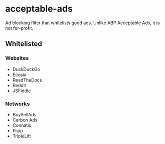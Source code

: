 # acceptable-ads
Ad blocking filter that whitelists good ads. Unlike ABP Acceptable Ads, it is not for-profit.

## Whitelisted
### Websites
* DuckDuckGo
* Ecosia
* ReadTheDocs
* Reddit
* JSFiddle
### Networks
* BuySellAds
* Carbon Ads
* Connatix
* Flipp
* TripleLift
